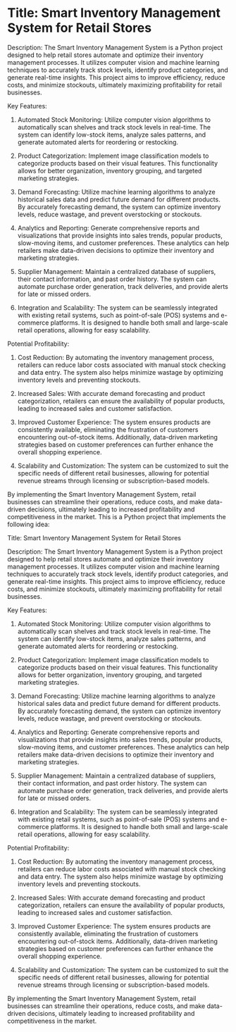 # Title: Smart Inventory Management System for Retail Stores

Description: The Smart Inventory Management System is a Python project designed to help retail stores automate and optimize their inventory management processes. It utilizes computer vision and machine learning techniques to accurately track stock levels, identify product categories, and generate real-time insights. This project aims to improve efficiency, reduce costs, and minimize stockouts, ultimately maximizing profitability for retail businesses.

Key Features:

1. Automated Stock Monitoring: Utilize computer vision algorithms to automatically scan shelves and track stock levels in real-time. The system can identify low-stock items, analyze sales patterns, and generate automated alerts for reordering or restocking.

2. Product Categorization: Implement image classification models to categorize products based on their visual features. This functionality allows for better organization, inventory grouping, and targeted marketing strategies.

3. Demand Forecasting: Utilize machine learning algorithms to analyze historical sales data and predict future demand for different products. By accurately forecasting demand, the system can optimize inventory levels, reduce wastage, and prevent overstocking or stockouts.

4. Analytics and Reporting: Generate comprehensive reports and visualizations that provide insights into sales trends, popular products, slow-moving items, and customer preferences. These analytics can help retailers make data-driven decisions to optimize their inventory and marketing strategies.

5. Supplier Management: Maintain a centralized database of suppliers, their contact information, and past order history. The system can automate purchase order generation, track deliveries, and provide alerts for late or missed orders.

6. Integration and Scalability: The system can be seamlessly integrated with existing retail systems, such as point-of-sale (POS) systems and e-commerce platforms. It is designed to handle both small and large-scale retail operations, allowing for easy scalability.

Potential Profitability:

1. Cost Reduction: By automating the inventory management process, retailers can reduce labor costs associated with manual stock checking and data entry. The system also helps minimize wastage by optimizing inventory levels and preventing stockouts.

2. Increased Sales: With accurate demand forecasting and product categorization, retailers can ensure the availability of popular products, leading to increased sales and customer satisfaction.

3. Improved Customer Experience: The system ensures products are consistently available, eliminating the frustration of customers encountering out-of-stock items. Additionally, data-driven marketing strategies based on customer preferences can further enhance the overall shopping experience.

4. Scalability and Customization: The system can be customized to suit the specific needs of different retail businesses, allowing for potential revenue streams through licensing or subscription-based models.

By implementing the Smart Inventory Management System, retail businesses can streamline their operations, reduce costs, and make data-driven decisions, ultimately leading to increased profitability and competitiveness in the market.
This is a Python project that implements the following idea:

Title: Smart Inventory Management System for Retail Stores

Description: The Smart Inventory Management System is a Python project designed to help retail stores automate and optimize their inventory management processes. It utilizes computer vision and machine learning techniques to accurately track stock levels, identify product categories, and generate real-time insights. This project aims to improve efficiency, reduce costs, and minimize stockouts, ultimately maximizing profitability for retail businesses.

Key Features:

1. Automated Stock Monitoring: Utilize computer vision algorithms to automatically scan shelves and track stock levels in real-time. The system can identify low-stock items, analyze sales patterns, and generate automated alerts for reordering or restocking.

2. Product Categorization: Implement image classification models to categorize products based on their visual features. This functionality allows for better organization, inventory grouping, and targeted marketing strategies.

3. Demand Forecasting: Utilize machine learning algorithms to analyze historical sales data and predict future demand for different products. By accurately forecasting demand, the system can optimize inventory levels, reduce wastage, and prevent overstocking or stockouts.

4. Analytics and Reporting: Generate comprehensive reports and visualizations that provide insights into sales trends, popular products, slow-moving items, and customer preferences. These analytics can help retailers make data-driven decisions to optimize their inventory and marketing strategies.

5. Supplier Management: Maintain a centralized database of suppliers, their contact information, and past order history. The system can automate purchase order generation, track deliveries, and provide alerts for late or missed orders.

6. Integration and Scalability: The system can be seamlessly integrated with existing retail systems, such as point-of-sale (POS) systems and e-commerce platforms. It is designed to handle both small and large-scale retail operations, allowing for easy scalability.

Potential Profitability:

1. Cost Reduction: By automating the inventory management process, retailers can reduce labor costs associated with manual stock checking and data entry. The system also helps minimize wastage by optimizing inventory levels and preventing stockouts.

2. Increased Sales: With accurate demand forecasting and product categorization, retailers can ensure the availability of popular products, leading to increased sales and customer satisfaction.

3. Improved Customer Experience: The system ensures products are consistently available, eliminating the frustration of customers encountering out-of-stock items. Additionally, data-driven marketing strategies based on customer preferences can further enhance the overall shopping experience.

4. Scalability and Customization: The system can be customized to suit the specific needs of different retail businesses, allowing for potential revenue streams through licensing or subscription-based models.

By implementing the Smart Inventory Management System, retail businesses can streamline their operations, reduce costs, and make data-driven decisions, ultimately leading to increased profitability and competitiveness in the market.